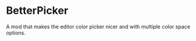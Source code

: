 # BetterPicker

A mod that makes the editor color picker nicer and with multiple color space options.
